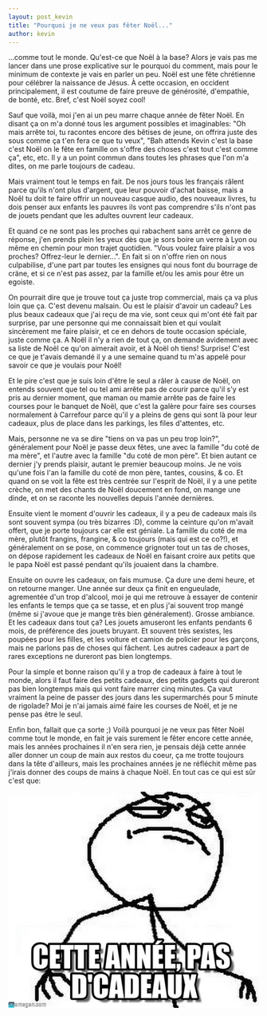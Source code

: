 ```yaml
---
layout: post_kevin
title: "Pourquoi je ne veux pas fêter Noël..."
author: kevin
---
```


...comme tout le monde. Qu'est-ce que Noël à la base? Alors je vais pas me lancer dans une prose explicative sur le pourquoi du comment, mais pour le minimum de contexte je vais en parler un peu. Noël est une fëte chrétienne pour célébrer la naissance de Jésus. À cette occasion, en occident principalement, il est coutume de faire preuve de générosité, d'empathie, de bonté, etc. Bref, c'est Noël soyez cool!

<!--break-->

Sauf que voilà, moi j'en ai un peu marre chaque année de fêter Noël. En disant ça on m'a donné tous les argument possibles et imaginables: "Oh mais arrête toi, tu racontes encore des bêtises de jeune, on offrira juste des sous comme ça t'en fera ce que tu veux", "Bah attends Kevin c'est la base c'est Noël on le fête en famille on s'offre des choses c'est tout c'est comme ça", etc, etc. Il y a un point commun dans toutes les phrases que l'on m'a dites, on me parle toujours de cadeau.

Mais vraiment tout le temps en fait. De nos jours tous les français râlent parce qu'ils n'ont plus d'argent, que leur pouvoir d'achat baisse, mais a Noêl tu doit te faire offrir un nouveau casque audio, des nouveaux livres, tu dois penser aux enfants les pauvres ils vont pas comprendre s'ils n'ont pas de jouets pendant que les adultes ouvrent leur cadeaux.

Et quand ce ne sont pas les proches qui rabachent sans arrêt ce genre de réponse, j'en prends plein les yeux dès que je sors boire un verre à Lyon ou même en chemin pour mon trajet quotidien. "Vous voulez faire plaisir a vos proches? Offrez-leur le dernier...". En fait si on n'offre rien on nous culpabilise, d'une part par toutes les ensignes qui nous font du bourrage de cräne, et si ce n'est pas assez, par la famille et/ou les amis pour être un egoiste.

On pourrait dire que je trouve tout ça juste trop commercial, mais ça va plus loin que ça. C'est devenu malsain. Ou est le plaisir d'avoir un cadeau? Les plus beaux cadeaux que j'ai reçu de ma vie, sont ceux qui m'ont été fait par surprise, par une personne qui me connaissait bien et qui voulait sincèrement me faire plaisir, et ce en dehors de toute occasion spéciale, juste comme ça. A Noël il n'y a rien de tout ça, on demande avidement avec sa liste de Noël ce qu'on aimerait avoir, et à Noël oh tiens! Surprise! C'est ce que je t'avais demandé il y a une semaine quand tu m'as appelé pour savoir ce que je voulais pour Noël!

Et le pire c'est que je suis loin d'être le seul a râler à cause de Noël, on entends souvent que tel ou tel ami arrête pas de courir parce qu'il s'y est pris au dernier moment, que maman ou mamie arrête pas de faire les courses pour le banquet de Noël, que c'est la galère pour faire ses courses normalement à Carrefour parce qu'il y a pleins de gens qui sont là pour leur cadeaux, plus de place dans les parkings, les files d'attentes, etc.

Mais, personne ne va se dire "tiens on va pas un peu trop loin?", généralement pour Noël je passe deux fêtes, une avec la famille "du coté de ma mère", et l'autre avec la famille "du coté de mon père". Et bien autant ce dernier j'y prends plaisir, autant le premier beaucoup moins. Je ne vois qu'une fois l'an la famille du coté de mon père, tantes, cousins, & co. Et quand on se voit la fête est très centrée sur l'esprit de Noël, il y a une petite crèche, on met des chants de Noël doucement en fond, on mange une dinde, et on se raconte les nouvelles depuis l'année dernières.

Ensuite vient le moment d'ouvrir les cadeaux, il y a peu de cadeaux mais ils sont souvent sympa (ou très bizarres :D), comme la ceinture qu'on m'avait offert, que je porte toujours car elle est géniale. La famille du coté de ma mère, plutôt frangins, frangine, & co toujours (mais qui est ce co?!), et généralement on se pose, on commence grignoter tout un tas de choses, on dépose rapidement les cadeaux de Noël en faisant croire aux petits que le papa Noël est passé pendant qu'ils jouaient dans la chambre.

Ensuite on ouvre les cadeaux, on fais mumuse. Ça dure une demi heure, et on retourne manger. Une année sur deux ça finit en engueulade, agrementée d'un trop d'alcool, moi je qui me retrouve à essayer de contenir les enfants le temps que ça se tasse, et en plus j'ai souvent trop mangé (même si j'avoue que je mange très bien généralement). Grosse ambiance. Et les cadeaux dans tout ça? Les jouets amuseront les enfants pendants 6 mois, de préférence des jouets bruyant. Et souvent très sexistes, les poupées pour les filles, et les voiture et camion de policier pour les garçons, mais ne parlons pas de choses qui fâchent. Les autres cadeaux a part de rares exceptions ne dureront pas bien longtemps.

Pour la simple et bonne raison qu'il y a trop de cadeaux à faire à tout le monde, alors il faut faire des petits cadeaux, des petits gadgets qui dureront pas bien longtemps mais qui vont faire marrer cinq minutes. Ça vaut vraiment la peine de passer des jours dans les supermarchés pour 5 minute de rigolade? Moi je n'ai jamais aimé faire les courses de Noël, et je ne pense pas être le seul.

Enfin bon, fallait que ça sorte ;) Voilà pourquoi je ne veux pas fêter Noël comme tout le monde, en fait je vais surement le fêter encore cette année, mais les années prochaines il n'en sera rien, je pensais déjà cette année aller donner un coup de main aux restos du coeur, ça me trotte toujours dans la tête d'ailleurs, mais les prochaines années je ne réfléchit même pas j'irais donner des coups de mains à chaque Noël. En tout cas ce qui est sûr c'est que:

![Fk yeah!](/images/fk_yeah.jpg)
